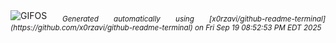 <div align="justify">
<picture>
    <source media="(prefers-color-scheme: dark)" srcset="https://i.ibb.co/pjjGcwjj/output-gif.gif">
    <source media="(prefers-color-scheme: light)" srcset="https://i.ibb.co/pjjGcwjj/output-gif.gif">
    <img alt="GIFOS" src="https://i.ibb.co/pjjGcwjj/output-gif.gif">
</picture>
<sub><i>Generated automatically using [x0rzavi/github-readme-terminal](https://github.com/x0rzavi/github-readme-terminal) on Fri Sep 19 08:52:53 PM EDT 2025</i></sub>
</div>

<!--  -->
